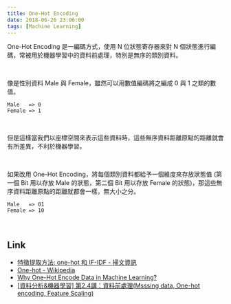 ```yaml
---
title: One-Hot Encoding
date: 2018-06-26 23:06:00
tags: [Machine Learning]
---
```


One-Hot Encoding 是一編碼方式，使用 N 位狀態寄存器來對 N 個狀態進行編碼，常被用於機器學習中的資料前處理，特別是無序的類別資料。  

<!-- More -->

<br/>


像是性別資料 Male 與 Female，雖然可以用數值編碼將之編成 0 與 1 之類的數值。  

    Male   => 0
    Female => 1

<br/>


但是這樣當我們以座標空間來表示這些資料時，這些無序資料距離原點的距離就會有所差異，不利於機器學習。  

<br/>


如果改用 One-Hot Encoding，將每個類別資料都給予一個維度來存放狀態值 (第一個 Bit 用以存放 Male 的狀態，第二個 Bit 用以存放 Female 的狀態)，那這些無序資料距離原點的距離就都會一樣，無大小之分。  

    Male   => 01
    Female => 10

<br/>


Link
----
* [特徵提取方法: one-hot 和 IF-IDF - 掃文資訊](https://hk.saowen.com/a/d6fe218d0c77aeb141977301f03845d3f49a8bc29792f9a1f0ff6dbc40a9f32f)
* [One-hot - Wikipedia](https://en.wikipedia.org/wiki/One-hot)
* [Why One-Hot Encode Data in Machine Learning?](https://machinelearningmastery.com/why-one-hot-encode-data-in-machine-learning/)
* [[資料分析&機器學習] 第2.4講：資料前處理(Msssing data, One-hot encoding, Feature Scaling)](https://medium.com/@yehjames/%E8%B3%87%E6%96%99%E5%88%86%E6%9E%90-%E6%A9%9F%E5%99%A8%E5%AD%B8%E7%BF%92-%E7%AC%AC2-4%E8%AC%9B-%E8%B3%87%E6%96%99%E5%89%8D%E8%99%95%E7%90%86-missing-data-one-hot-encoding-feature-scaling-3b70a7839b4a)
